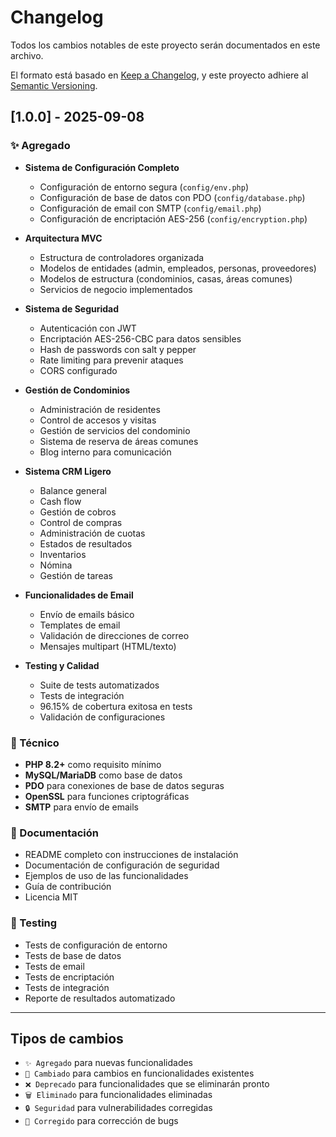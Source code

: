 # Changelog

Todos los cambios notables de este proyecto serán documentados en este archivo.

El formato está basado en [Keep a Changelog](https://keepachangelog.com/es-ES/1.0.0/),
y este proyecto adhiere al [Semantic Versioning](https://semver.org/spec/v2.0.0.html).

## [1.0.0] - 2025-09-08

### ✨ Agregado
- **Sistema de Configuración Completo**
  - Configuración de entorno segura (`config/env.php`)
  - Configuración de base de datos con PDO (`config/database.php`)
  - Configuración de email con SMTP (`config/email.php`)
  - Configuración de encriptación AES-256 (`config/encryption.php`)

- **Arquitectura MVC**
  - Estructura de controladores organizada
  - Modelos de entidades (admin, empleados, personas, proveedores)
  - Modelos de estructura (condominios, casas, áreas comunes)
  - Servicios de negocio implementados

- **Sistema de Seguridad**
  - Autenticación con JWT
  - Encriptación AES-256-CBC para datos sensibles
  - Hash de passwords con salt y pepper
  - Rate limiting para prevenir ataques
  - CORS configurado

- **Gestión de Condominios**
  - Administración de residentes
  - Control de accesos y visitas
  - Gestión de servicios del condominio
  - Sistema de reserva de áreas comunes
  - Blog interno para comunicación

- **Sistema CRM Ligero**
  - Balance general
  - Cash flow
  - Gestión de cobros
  - Control de compras
  - Administración de cuotas
  - Estados de resultados
  - Inventarios
  - Nómina
  - Gestión de tareas

- **Funcionalidades de Email**
  - Envío de emails básico
  - Templates de email
  - Validación de direcciones de correo
  - Mensajes multipart (HTML/texto)

- **Testing y Calidad**
  - Suite de tests automatizados
  - Tests de integración
  - 96.15% de cobertura exitosa en tests
  - Validación de configuraciones

### 🔧 Técnico
- **PHP 8.2+** como requisito mínimo
- **MySQL/MariaDB** como base de datos
- **PDO** para conexiones de base de datos seguras
- **OpenSSL** para funciones criptográficas
- **SMTP** para envío de emails

### 📝 Documentación
- README completo con instrucciones de instalación
- Documentación de configuración de seguridad
- Ejemplos de uso de las funcionalidades
- Guía de contribución
- Licencia MIT

### 🧪 Testing
- Tests de configuración de entorno
- Tests de base de datos
- Tests de email
- Tests de encriptación
- Tests de integración
- Reporte de resultados automatizado

---

## Tipos de cambios
- `✨ Agregado` para nuevas funcionalidades
- `🔧 Cambiado` para cambios en funcionalidades existentes
- `❌ Deprecado` para funcionalidades que se eliminarán pronto
- `🗑️ Eliminado` para funcionalidades eliminadas
- `🔒 Seguridad` para vulnerabilidades corregidas
- `🐛 Corregido` para corrección de bugs

